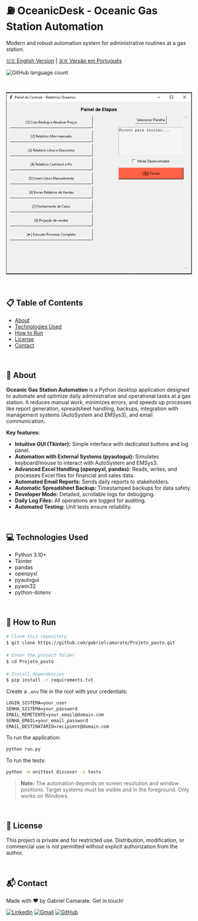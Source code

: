 # ⛽ OceanicDesk - Oceanic Gas Station Automation

Modern and robust automation system for administrative routines at a gas station.

[🇺🇸 English Version](README.md) | [🇧🇷 Versão em Português](PT-BR-README.md)

![GitHub language count](https://img.shields.io/github/languages/count/gabrielcamarate/Projeto_posto?style=for-the-badge)

<br>

<p align="center">
  <!-- Add your project preview image below -->
  <img src="images/preview.png" alt="Project Preview"/>
</p>

<br>

## 📋 Table of Contents

* [About](#-about)
* [Technologies Used](#-technologies-used)
* [How to Run](#-how-to-run)
* [License](#-license)
* [Contact](#-contact)

<br>

## 📖 About

**Oceanic Gas Station Automation** is a Python desktop application designed to automate and optimize daily administrative and operational tasks at a gas station. It reduces manual work, minimizes errors, and speeds up processes like report generation, spreadsheet handling, backups, integration with management systems (AutoSystem and EMSys3), and email communication.

**Key features:**
*   **Intuitive GUI (Tkinter):** Simple interface with dedicated buttons and log panel.
*   **Automation with External Systems (pyautogui):** Simulates keyboard/mouse to interact with AutoSystem and EMSys3.
*   **Advanced Excel Handling (openpyxl, pandas):** Reads, writes, and processes Excel files for financial and sales data.
*   **Automated Email Reports:** Sends daily reports to stakeholders.
*   **Automatic Spreadsheet Backup:** Timestamped backups for data safety.
*   **Developer Mode:** Detailed, scrollable logs for debugging.
*   **Daily Log Files:** All operations are logged for auditing.
*   **Automated Testing:** Unit tests ensure reliability.

<br>

## 💻 Technologies Used

- Python 3.10+
- Tkinter
- pandas
- openpyxl
- pyautogui
- pywin32
- python-dotenv

<br>

## 🚀 How to Run

```bash
# Clone this repository
$ git clone https://github.com/gabrielcamarate/Projeto_posto.git

# Enter the project folder
$ cd Projeto_posto

# Install dependencies
$ pip install -r requirements.txt
```

Create a `.env` file in the root with your credentials:

```dotenv
LOGIN_SISTEMA=your_user
SENHA_SISTEMA=your_password
EMAIL_REMETENTE=your_email@domain.com
SENHA_EMAIL=your_email_password
EMAIL_DESTINATARIO=recipient@domain.com
```

To run the application:

```bash
python run.py
```

To run the tests:

```bash
python -m unittest discover -s tests
```

> **Note:** The automation depends on screen resolution and window positions. Target systems must be visible and in the foreground. Only works on Windows.

<br>

## 📝 License

This project is private and for restricted use. Distribution, modification, or commercial use is not permitted without explicit authorization from the author.

<br>

## 📬 Contact

Made with ❤️ by Gabriel Camarate. Get in touch!

[![LinkedIn](https://img.shields.io/badge/linkedin-%230077B5.svg?style=for-the-badge&logo=linkedin&logoColor=white)](https://www.linkedin.com/in/gabrielcamarate/)
[![Gmail](https://img.shields.io/badge/EMAIL-D14836?style=for-the-badge&logo=gmail&logoColor=white)](mailto:gabrielcamarate@icloud.com)
[![GitHub](https://img.shields.io/badge/github-%23121011.svg?style=for-the-badge&logo=github&logoColor=white)](https://github.com/gabrielcamarate)

